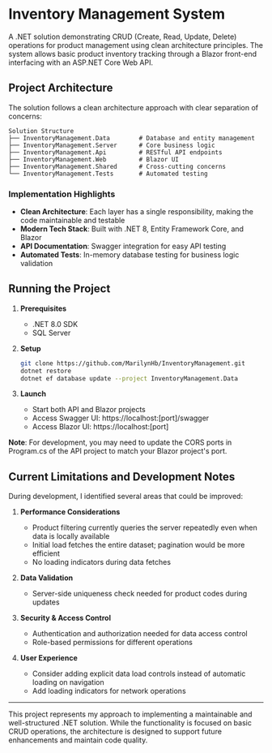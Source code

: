 ﻿# Inventory Management System

A .NET solution demonstrating CRUD (Create, Read, Update, Delete) operations for product management using clean architecture principles. The system allows basic product inventory tracking through a Blazor front-end interfacing with an ASP.NET Core Web API.

## Project Architecture

The solution follows a clean architecture approach with clear separation of concerns:

```
Solution Structure
├── InventoryManagement.Data        # Database and entity management
├── InventoryManagement.Server      # Core business logic
├── InventoryManagement.Api         # RESTful API endpoints
├── InventoryManagement.Web         # Blazor UI
├── InventoryManagement.Shared      # Cross-cutting concerns
└── InventoryManagement.Tests       # Automated testing
```

### Implementation Highlights

- **Clean Architecture**: Each layer has a single responsibility, making the code maintainable and testable
- **Modern Tech Stack**: Built with .NET 8, Entity Framework Core, and Blazor
- **API Documentation**: Swagger integration for easy API testing
- **Automated Tests**: In-memory database testing for business logic validation

## Running the Project

1. **Prerequisites**
   - .NET 8.0 SDK
   - SQL Server

2. **Setup**
   ```bash
   git clone https://github.com/MarilynHb/InventoryManagement.git
   dotnet restore
   dotnet ef database update --project InventoryManagement.Data
   ```

3. **Launch**
   - Start both API and Blazor projects
   - Access Swagger UI: https://localhost:[port]/swagger
   - Access Blazor UI: https://localhost:[port]

**Note**: For development, you may need to update the CORS ports in Program.cs of the API project to match your Blazor project's port.

## Current Limitations and Development Notes

During development, I identified several areas that could be improved:

1. **Performance Considerations**
   - Product filtering currently queries the server repeatedly even when data is locally available
   - Initial load fetches the entire dataset; pagination would be more efficient
   - No loading indicators during data fetches

2. **Data Validation**
   - Server-side uniqueness check needed for product codes during updates

3. **Security & Access Control**
   - Authentication and authorization needed for data access control
   - Role-based permissions for different operations

4. **User Experience**
   - Consider adding explicit data load controls instead of automatic loading on navigation
   - Add loading indicators for network operations

----
This project represents my approach to implementing a maintainable and well-structured .NET solution. While the functionality is focused on basic CRUD operations, the architecture is designed to support future enhancements and maintain code quality.
